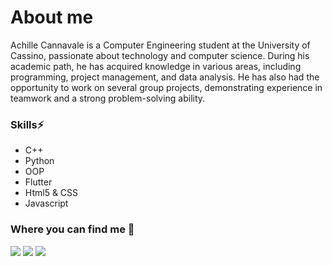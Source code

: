 # About me
Achille Cannavale is a Computer Engineering student at the University of Cassino, passionate about technology and computer science. During his academic path, he has acquired knowledge in various areas, including programming, project management, and data analysis. He has also had the opportunity to work on several group projects, demonstrating experience in teamwork and a strong problem-solving ability.

### Skills⚡

   - C++
   - Python
   - OOP
   - Flutter
   - Html5 & CSS
   - Javascript

### Where you can find me :mag_right:
<a href="https://github.com/Achille1912" target="_blank"><img src="https://img.shields.io/badge/GitHub-100000?style=for-the-badge&logo=github&logoColor=white"/></a>
<a href="https://www.linkedin.com/in/achille-cannavale-0884b7198/" target="_blank"><img src="https://img.shields.io/badge/LinkedIn-0077B5?style=for-the-badge&logo=linkedin&logoColor=white"/></a>
<a href="https://stackoverflow.com/users/14033055/achille" target="_blank"><img src="https://img.shields.io/badge/StackOverflow-0077B5?style=for-the-badge&logo=StackOverflow&logoColor=white"/></a>
<!--
**Achille1912/Achille1912** is a ✨ _special_ ✨ repository because its `README.md` (this file) appears on your GitHub profile.

Here are some ideas to get you started:

- 🔭 I’m currently working on ...
- 🌱 I’m currently learning ...
- 👯 I’m looking to collaborate on ...
-  I’m looking for help with ...
- 💬 Ask me about ...
- 📫 How to reach me: ...
- 😄 Pronouns: ...
- ⚡ Fun fact: ...
-->
